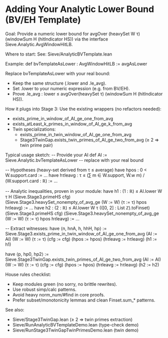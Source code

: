 # Adding Your Analytic Lower Bound (BV/EH Template)

Goal: Provide a numeric lower bound for avgOver (heavySet W τ) (windowSum H (hitIndicator HS))
via the interface Sieve.Analytic.AvgWindowHitLB.

Where to start:
See: Sieve/AnalyticBVTemplate.lean

Example:
  def bvTemplateAsLower : AvgWindowHitLB := avgAsLower

Replace bvTemplateAsLower with your real bound:
- Keep the same structure (.lower and .le_avg).
- Set .lower to your numeric expression (e.g. from BV/EH).
- Prove .le_avg : lower ≤ avgOver(heavySet τ) (windowSum H (hitIndicator HS)).

How it plugs into Stage 3:
Use the existing wrappers (no refactors needed):
- exists_prime_in_window_of_AI_ge_one_from_avg
- exists_atLeast_k_primes_in_window_of_AI_ge_k_from_avg
- Twin specializations:
  - exists_prime_in_twin_window_of_AI_ge_one_from_avg
  - Stage3TwinGap.exists_twin_primes_of_AI_ge_two_from_avg (≥ 2 ⇒ twin prime pair)

Typical usage sketch:
  -- Provide your AI
  def AI := Sieve.Analytic.bvTemplateAsLower  -- replace with your real bound

  -- Hypotheses (heavy-set derived from τ ≤ average)
  have hpos   : 0 < W.support.card := ...
  have hτleavg : τ ≤ (∑ m ∈ W.support, W.w m) / (W.support.card : ℝ) := ...

  -- Analytic inequalities, proven in your module:
  have h1 : (1 : ℝ) ≤ AI.lower W τ H (Sieve.Stage3.primeHS cfg)
    (Sieve.Stage3.heavySet_nonempty_of_avg_ge (W := W) (τ := τ) hpos hτleavg) := ...
  have h2 : (2 : ℝ) ≤ AI.lower W τ (([0, 2] : List ℤ).toFinset) (Sieve.Stage3.primeHS cfg)
    (Sieve.Stage3.heavySet_nonempty_of_avg_ge (W := W) (τ := τ) hpos hτleavg) := ...

  -- Extract witnesses:
  have ⟨n, hnA, h, hhH, hp⟩ :=
    Sieve.Stage3.exists_prime_in_twin_window_of_AI_ge_one_from_avg
      (AI := AI) (W := W) (τ := τ) (cfg := cfg)
      (hpos := hpos) (hτleavg := hτleavg) (h1 := h1)

  have ⟨p, hp0, hp2⟩ :=
    Sieve.Stage3TwinGap.exists_twin_primes_of_AI_ge_two_from_avg
      (AI := AI) (W := W) (τ := τ) (cfg := cfg)
      (hpos := hpos) (hτleavg := hτleavg) (h2 := h2)

House rules checklist:
- Keep modules green (no sorry, no brittle rewrites).
- Use robust simp/calc patterns.
- Avoid heavy norm_num/#find in core proofs.
- Prefer subset/monotonicity lemmas and clean Finset.sum_* patterns.

See also:
- Sieve/Stage3TwinGap.lean (≥ 2 ⇒ twin primes extraction)
- Sieve/RunAnalyticBVTemplateDemo.lean (type-check demo)
- Sieve/RunStage3TwinGapTwinPrimesDemo.lean (twin demo)
